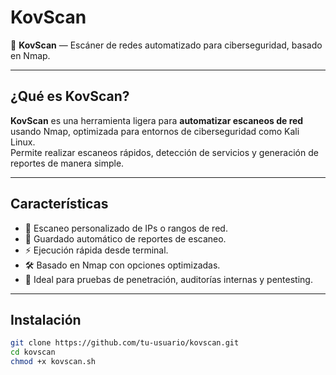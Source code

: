 # KovScan

🚀 **KovScan** — Escáner de redes automatizado para ciberseguridad, basado en Nmap.

---

## ¿Qué es KovScan?

**KovScan** es una herramienta ligera para **automatizar escaneos de red** usando Nmap, optimizada para entornos de ciberseguridad como Kali Linux.  
Permite realizar escaneos rápidos, detección de servicios y generación de reportes de manera simple.

---

## Características

- 📍 Escaneo personalizado de IPs o rangos de red.
- 📝 Guardado automático de reportes de escaneo.
- ⚡ Ejecución rápida desde terminal.
- 🛠 Basado en Nmap con opciones optimizadas.
- 🔐 Ideal para pruebas de penetración, auditorías internas y pentesting.

---

## Instalación

```bash
git clone https://github.com/tu-usuario/kovscan.git
cd kovscan
chmod +x kovscan.sh

